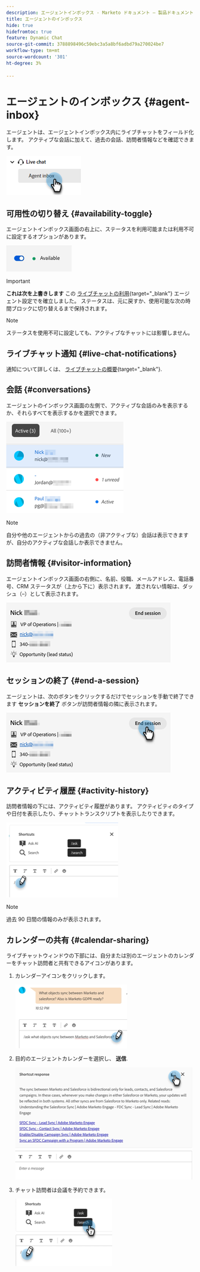 ```yaml
---
description: エージェントインボックス - Marketo ドキュメント – 製品ドキュメント
title: エージェントのインボックス
hide: true
hidefromtoc: true
feature: Dynamic Chat
source-git-commit: 3788898496c50ebc3a5a8bf6adbd79a270024be7
workflow-type: tm+mt
source-wordcount: '301'
ht-degree: 3%

---
```


# エージェントのインボックス {#agent-inbox}

エージェントは、エージェントインボックス内にライブチャットをフィールド化します。 アクティブな会話に加えて、過去の会話、訪問者情報などを確認できます。

![](assets/agent-inbox-1.png)

## 可用性の切り替え {#availability-toggle}

エージェントインボックス画面の右上に、ステータスを利用可能または利用不可に設定するオプションがあります。

![](assets/agent-inbox-2.png)

>[!IMPORTANT]
>
>**これは次を上書きします** この [ライブチャットの利用](/help/marketo/product-docs/demand-generation/dynamic-chat/setup-and-configuration/agent-settings.md#live-chat-availability){target="_blank"} エージェント設定でを確立しました。 ステータスは、元に戻すか、使用可能な次の時間ブロックに切り替えるまで保持されます。

>[!NOTE]
>
>ステータスを使用不可に設定しても、アクティブなチャットには影響しません。

## ライブチャット通知 {#live-chat-notifications}

通知について詳しくは、 [ライブチャットの概要](/help/marketo/product-docs/demand-generation/dynamic-chat/live-chat/live-chat-overview.md#live-chat-notifications){target="_blank"}.

## 会話 {#conversations}

エージェントのインボックス画面の左側で、アクティブな会話のみを表示するか、それらすべてを表示するかを選択できます。

![](assets/agent-inbox-4.png)

>[!NOTE]
>
>自分や他のエージェントからの過去の（非アクティブな）会話は表示できますが、自分のアクティブな会話しか表示できません。

## 訪問者情報 {#visitor-information}

エージェントインボックス画面の右側に、名前、役職、メールアドレス、電話番号、CRM ステータスが（上から下に）表示されます。 渡されない情報は、ダッシュ（–）として表示されます。

![](assets/agent-inbox-5.png)

## セッションの終了 {#end-a-session}

エージェントは、次のボタンをクリックするだけでセッションを手動で終了できます **セッションを終了** ボタンが訪問者情報の隣に表示されます。

![](assets/agent-inbox-6.png)

## アクティビティ履歴 {#activity-history}

訪問者情報の下には、アクティビティ履歴があります。 アクティビティのタイプや日付を表示したり、チャットトランスクリプトを表示したりできます。

![](assets/agent-inbox-7.png)

>[!NOTE]
>
>過去 90 日間の情報のみが表示されます。

## カレンダーの共有 {#calendar-sharing}

ライブチャットウィンドウの下部には、自分または別のエージェントのカレンダーをチャット訪問者と共有できるアイコンがあります。

1. カレンダーアイコンをクリックします。

   ![](assets/agent-inbox-8.png)

1. 目的のエージェントカレンダーを選択し、 **送信**.

   ![](assets/agent-inbox-9.png)

1. チャット訪問者は会議を予約できます。

   ![](assets/agent-inbox-10.png)

